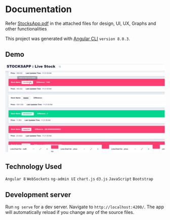 # Documentation 

Refer [StocksApp.pdf](https://github.com/aagamdoshi/StocksApp/blob/master/StocksApp.pdf) in the attached files for design, UI, UX, Graphs and other functionalities

This project was generated with [Angular CLI](https://github.com/angular/angular-cli) `version 8.0.3`.

## Demo

![Real-Time Stocks Update](Videos/StocksAppDemo.gif)


## Technology Used

`Angular 8`
`WebSockets`
`ng-admin UI`
`chart.js`
`d3.js`
`JavaScript`
`Bootstrap`

## Development server

Run `ng serve` for a dev server. Navigate to `http://localhost:4200/`. The app will automatically reload if you change any of the source files.
